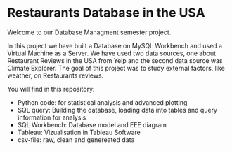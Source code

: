 # Restaurants Database in the USA

Welcome to our Database Managment semester project.

In this project we have built a Database on MySQL Workbench and used a Virtual Machine as a Server. We have used two data sources, one about Restaurant Reviews in the USA from Yelp and the second data source was Climate Explorer. The goal of this project was to study external factors, like weather, on Restaurants reviews.

You will find in this repository:
- Python code: for statistical analysis and advanced plotting
- SQL query: Building the database, loading data into tables and query information for analysis
- SQL Workbench: Database model and EEE diagram
- Tableau: Vizualisation in Tableau Software
- csv-file: raw, clean and genereated data
